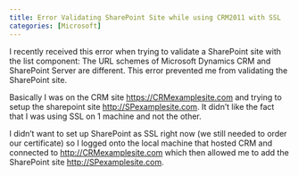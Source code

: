 ```yaml
---
title: Error Validating SharePoint Site while using CRM2011 with SSL
categories: [Microsoft]
---
```



I recently received this error when trying to validate a SharePoint site with the list component: The URL schemes of Microsoft Dynamics CRM and SharePoint Server are different. This error prevented me from validating the SharePoint site.

Basically I was on the CRM site https://CRMexamplesite.com and trying to setup the sharepoint site http://SPexamplesite.com. It didn’t like the fact that I was using SSL on 1 machine and not the other.

I didn’t want to set up SharePoint as SSL right now (we still needed to order our certificate) so I logged onto the local machine that hosted CRM and connected to http://CRMexamplesite.com which then allowed me to add the SharePoint site http://SPexamplesite.com.